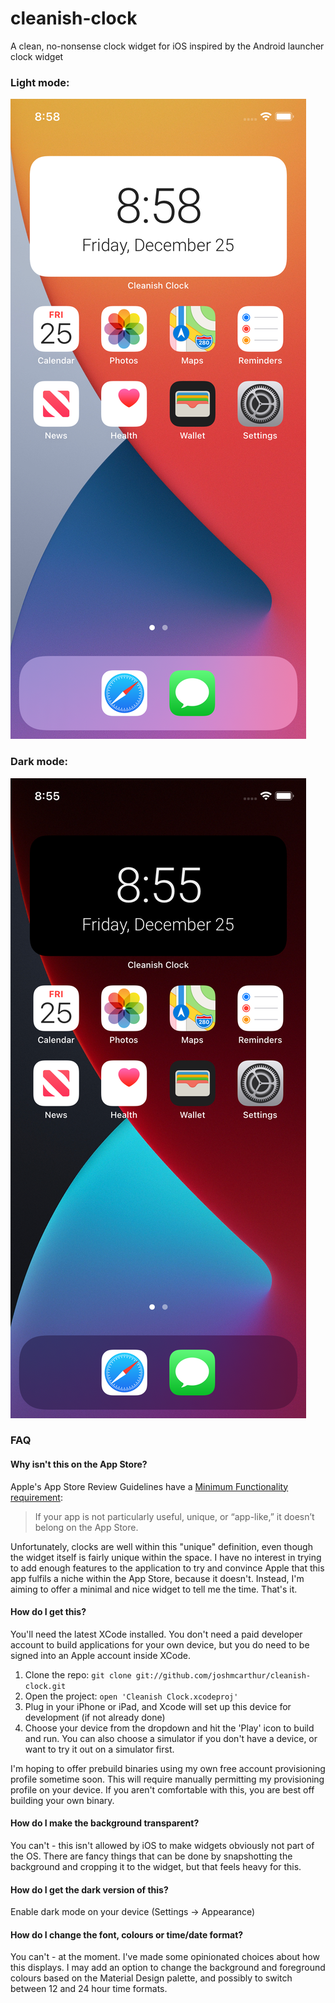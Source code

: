 # cleanish-clock
A clean, no-nonsense clock widget for iOS inspired by the Android launcher clock widget

### Light mode:
![Cleanish Clock widget on iPhone 11 simulator, light mode](https://github.com/joshmcarthur/cleanish-clock/raw/main/screenshots/light.png)

### Dark mode:
![Cleanish Clock widget on iPhone 11 simulator, dark mode](https://github.com/joshmcarthur/cleanish-clock/raw/main/screenshots/dark.png)

### FAQ

#### Why isn't this on the App Store?

Apple's App Store Review Guidelines have a [Minimum Functionality requirement](https://developer.apple.com/app-store/review/guidelines/#4.2):

> If your app is not particularly useful, unique, or “app-like,” it doesn’t belong on the App Store.

Unfortunately, clocks are well within this "unique" definition, even though the widget itself is fairly unique within the space. I have no interest in trying to add enough features to the application to try and convince Apple that this app fulfils a niche within the App Store, because it doesn't. Instead, I'm aiming to offer a minimal and nice widget to tell me the time. That's it.

#### How do I get this?

You'll need the latest XCode installed. You don't need a paid developer account to build applications for your own device, but you do need to be signed into an Apple account inside XCode. 

1. Clone the repo: `git clone git://github.com/joshmcarthur/cleanish-clock.git`
2. Open the project: `open 'Cleanish Clock.xcodeproj'`
3. Plug in your iPhone or iPad, and Xcode will set up this device for development (if not already done)
4. Choose your device from the dropdown and hit the 'Play' icon to build and run. You can also choose a simulator if you don't have a device, or want to try it out on a simulator first.

I'm hoping to offer prebuild binaries using my own free account provisioning profile sometime soon. This will require manually permitting my provisioning profile on your device. If you aren't comfortable with this, you are best off building your own binary.

#### How do I make the background transparent?

You can't - this isn't allowed by iOS to make widgets obviously not part of the OS. There are fancy things that can be done by snapshotting the background and cropping it to the widget, but that feels heavy for this. 

#### How do I get the dark version of this?

Enable dark mode on your device (Settings -> Appearance)

#### How do I change the font, colours or time/date format?

You can't - at the moment. I've made some opinionated choices about how this displays. I may add an option to change the background and foreground colours based on the Material Design palette, and possibly to switch between 12 and 24 hour time formats.


